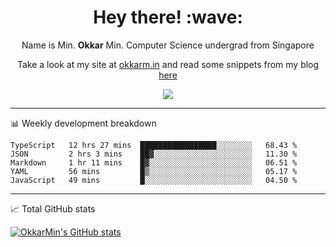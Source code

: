 <h1 align="center"> Hey there! :wave:</h1>

<p align="center">Name is Min. <strong>Okkar</strong> Min. Computer Science undergrad from Singapore</p>

<p align="center">Take a look at my site at <a href="https://okkarm.in" target="_blank">okkarm.in</a> and read some snippets from my blog <a href="https://okkarm.in/blog" target="_blank">here</a></p>

<p align="center">
  <a href="https://okkarm.in/linkedin" target='_blank'>
    <img src="https://img.shields.io/badge/linkedin-%230077B5.svg?&style=for-the-badge&logo=linkedin&logoColor=white" />
  </a>
 </p>

---

📊 Weekly development breakdown

<!--START_SECTION:waka-->
```text
TypeScript   12 hrs 27 mins  █████████████████░░░░░░░░   68.43 % 
JSON         2 hrs 3 mins    ██▓░░░░░░░░░░░░░░░░░░░░░░   11.30 % 
Markdown     1 hr 11 mins    █▓░░░░░░░░░░░░░░░░░░░░░░░   06.51 % 
YAML         56 mins         █▒░░░░░░░░░░░░░░░░░░░░░░░   05.17 % 
JavaScript   49 mins         █░░░░░░░░░░░░░░░░░░░░░░░░   04.50 % 
```
<!--END_SECTION:waka-->

---

📈 Total GitHub stats

<p>
  <a href="https://github.com/OkkarMin"><img src="https://github-readme-stats.vercel.app/api?username=OkkarMin&hide_border=true&show_icons=true&theme=graywhite" alt="OkkarMin's GitHub stats"></a>
</p>
